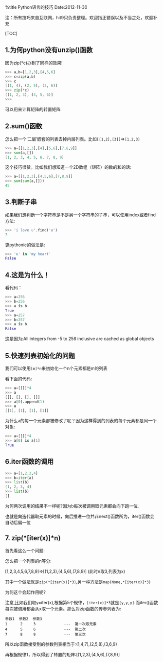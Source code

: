 %title Python语言的技巧
Date:2012-11-30

注：所有技巧来自互联网，hit9只负责整理。欢迎指正错误以及不当之处，欢迎补充

[TOC]

## 1.为何python没有unzip()函数

因为zip(\*c)办到了同样的效果!

```python
>>> a,b=[1,2,3],[4,5,6]
>>> c=zip(a,b)
>>> c
[(1, 4), (2, 5), (3, 6)]
>>> zip(*c)
[(1, 2, 3), (4, 5, 6)]
>>> 
```

可以用来计算矩阵的转置矩阵

## 2.sum()函数

怎么把一个‘二层’嵌套的列表去掉内层列表。比如`[[1,2],[3]]`=>`[1,2,3]`

```python
>>> a=[[1,2,3],[4],[5,6],[7,8,9]]
>>> sum(a,[])
[1, 2, 3, 4, 5, 6, 7, 8, 9]
```

这个技巧很赞。比如我们想知道一个2D数组（矩阵）的数的和的话:

```python
>>> a=[[1,2,3],[4,5,6],[7,8,9]]
>>> sum(sum(a,[]))
45
```

## 3.判断子串

如果我们想判断一个字符串是不是另一个字符串的子串，可以使用index或者find方法:

```python
>>> 'i love u'.find('u')
7
```

更pythonic的做法是:

```python
>>> 'u' in 'my heart'
False
```

## 4.这是为什么！

看代码：
```python
>>> a=256
>>> b=256
>>> a is b
True
>>> a=257 
>>> b=257
>>> a is b
False
```
这是因为:All integers from -5 to 256 inclusive are cached as global objects 

## 5.快速列表初始化的问题

我们可以使用`[m]*n`来初始化一个n个元素都是m的列表

看下面的代码:

```python
>>> a=[[]]*4
>>> a
[[], [], [], []]
>>> a[0].append(1)
>>> a
[[1], [1], [1], [1]]
```

为什么a的每一个元素都被修改了呢？因为这样得到的列表的每个元素都是同一个对象:

```python
>>> a=[[]]*4
>>> a[0] is a[1]
True
```

## 6.iter函数的调用

```python
>>> a=[1,2,3,4]
>>> b=iter(a)
>>> list(b)
[1, 2, 3, 4]
>>> list(b)
[]
```

为何两次调用的结果不一样呢?因为b每次被调用取元素都会向下跑一位.

也就是向迭代器取元素的时候，向后推进一位并非next()函数所为，iter()函数会自动后偏一位

## 7. zip(\*[iter(x)]\*n)

首先看这么一个问题:

怎么把一个列表的n等分:

[1,2,3,4,5,6,7,8,9]=>[(1,2,3),(4,5,6),(7,8,9)] (此时n取3,列表为x)

其中一个做法就是`zip(*[iter(x)]*3)`,另一种方法是`map(None,*[iter(x)]*3)`

为何这个会起作用呢?

注意,比如我们取y=iter(x),根据第5个规律，`[iter(x)]*3`就是`[y,y,y]`.而iter()函数每次被调用都会从x取一个元素。那么对zip函数的传参列表为:

```
参数1  参数2  参数3
1      2     3             ---  第一次取元素
4      5     6             ---  第二次
7      8     9             ---  第三次
```

所以zip函数接受到的参数列表相当于:(1,4,7),(2,5,8),(3,6,9)

再根据规律1，所以得到了转置的矩阵:[(1,2,3),(4,5,6),(7,8,9)]
